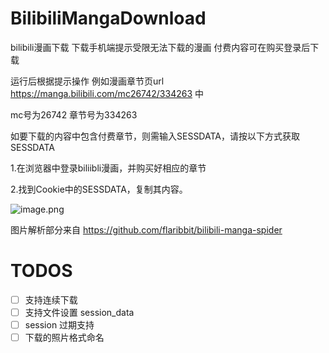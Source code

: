 # BilibiliMangaDownload
bilibili漫画下载 下载手机端提示受限无法下载的漫画 付费内容可在购买登录后下载

运行后根据提示操作 例如漫画章节页url https://manga.bilibili.com/mc26742/334263 中

mc号为26742 章节号为334263

如要下载的内容中包含付费章节，则需输入SESSDATA，请按以下方式获取SESSDATA

1.在浏览器中登录biliibli漫画，并购买好相应的章节

2.找到Cookie中的SESSDATA，复制其内容。

![image.png](https://i.loli.net/2020/10/26/RBhmXZdl9jJC7pw.png)

图片解析部分来自 https://github.com/flaribbit/bilibili-manga-spider

# TODOS
- [ ] 支持连续下载
- [ ] 支持文件设置 session_data
- [ ] session 过期支持
- [ ] 下载的照片格式命名
